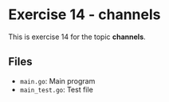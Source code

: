 # Exercise 14 - channels

This is exercise 14 for the topic **channels**.

## Files
- `main.go`: Main program
- `main_test.go`: Test file
